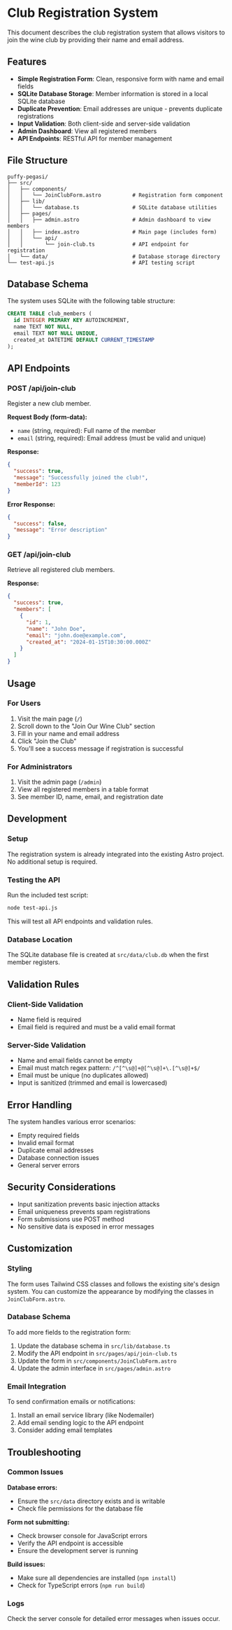 # Club Registration System

This document describes the club registration system that allows visitors to join the wine club by providing their name and email address.

## Features

- **Simple Registration Form**: Clean, responsive form with name and email fields
- **SQLite Database Storage**: Member information is stored in a local SQLite database
- **Duplicate Prevention**: Email addresses are unique - prevents duplicate registrations
- **Input Validation**: Both client-side and server-side validation
- **Admin Dashboard**: View all registered members
- **API Endpoints**: RESTful API for member management

## File Structure

```
puffy-pegasi/
├── src/
│   ├── components/
│   │   └── JoinClubForm.astro          # Registration form component
│   ├── lib/
│   │   └── database.ts                 # SQLite database utilities
│   ├── pages/
│   │   ├── admin.astro                 # Admin dashboard to view members
│   │   ├── index.astro                 # Main page (includes form)
│   │   └── api/
│   │       └── join-club.ts            # API endpoint for registration
│   └── data/                           # Database storage directory
└── test-api.js                         # API testing script
```

## Database Schema

The system uses SQLite with the following table structure:

```sql
CREATE TABLE club_members (
  id INTEGER PRIMARY KEY AUTOINCREMENT,
  name TEXT NOT NULL,
  email TEXT NOT NULL UNIQUE,
  created_at DATETIME DEFAULT CURRENT_TIMESTAMP
);
```

## API Endpoints

### POST /api/join-club
Register a new club member.

**Request Body (form-data):**
- `name` (string, required): Full name of the member
- `email` (string, required): Email address (must be valid and unique)

**Response:**
```json
{
  "success": true,
  "message": "Successfully joined the club!",
  "memberId": 123
}
```

**Error Response:**
```json
{
  "success": false,
  "message": "Error description"
}
```

### GET /api/join-club
Retrieve all registered club members.

**Response:**
```json
{
  "success": true,
  "members": [
    {
      "id": 1,
      "name": "John Doe",
      "email": "john.doe@example.com",
      "created_at": "2024-01-15T10:30:00.000Z"
    }
  ]
}
```

## Usage

### For Users
1. Visit the main page (`/`)
2. Scroll down to the "Join Our Wine Club" section
3. Fill in your name and email address
4. Click "Join the Club"
5. You'll see a success message if registration is successful

### For Administrators
1. Visit the admin page (`/admin`)
2. View all registered members in a table format
3. See member ID, name, email, and registration date

## Development

### Setup
The registration system is already integrated into the existing Astro project. No additional setup is required.

### Testing the API
Run the included test script:
```bash
node test-api.js
```

This will test all API endpoints and validation rules.

### Database Location
The SQLite database file is created at `src/data/club.db` when the first member registers.

## Validation Rules

### Client-Side Validation
- Name field is required
- Email field is required and must be a valid email format

### Server-Side Validation
- Name and email fields cannot be empty
- Email must match regex pattern: `/^[^\s@]+@[^\s@]+\.[^\s@]+$/`
- Email must be unique (no duplicates allowed)
- Input is sanitized (trimmed and email is lowercased)

## Error Handling

The system handles various error scenarios:
- Empty required fields
- Invalid email format
- Duplicate email addresses
- Database connection issues
- General server errors

## Security Considerations

- Input sanitization prevents basic injection attacks
- Email uniqueness prevents spam registrations
- Form submissions use POST method
- No sensitive data is exposed in error messages

## Customization

### Styling
The form uses Tailwind CSS classes and follows the existing site's design system. You can customize the appearance by modifying the classes in `JoinClubForm.astro`.

### Database Schema
To add more fields to the registration form:
1. Update the database schema in `src/lib/database.ts`
2. Modify the API endpoint in `src/pages/api/join-club.ts`
3. Update the form in `src/components/JoinClubForm.astro`
4. Update the admin interface in `src/pages/admin.astro`

### Email Integration
To send confirmation emails or notifications:
1. Install an email service library (like Nodemailer)
2. Add email sending logic to the API endpoint
3. Consider adding email templates

## Troubleshooting

### Common Issues

**Database errors:**
- Ensure the `src/data` directory exists and is writable
- Check file permissions for the database file

**Form not submitting:**
- Check browser console for JavaScript errors
- Verify the API endpoint is accessible
- Ensure the development server is running

**Build issues:**
- Make sure all dependencies are installed (`npm install`)
- Check for TypeScript errors (`npm run build`)

### Logs
Check the server console for detailed error messages when issues occur.